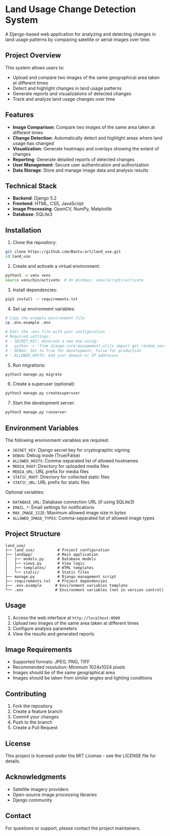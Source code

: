 # Land Usage Change Detection System

A Django-based web application for analyzing and detecting changes in land usage patterns by comparing satellite or aerial images over time.

## Project Overview

This system allows users to:
- Upload and compare two images of the same geographical area taken at different times
- Detect and highlight changes in land usage patterns
- Generate reports and visualizations of detected changes
- Track and analyze land usage changes over time

## Features

- **Image Comparison**: Compare two images of the same area taken at different times
- **Change Detection**: Automatically detect and highlight areas where land usage has changed
- **Visualization**: Generate heatmaps and overlays showing the extent of changes
- **Reporting**: Generate detailed reports of detected changes
- **User Management**: Secure user authentication and authorization
- **Data Storage**: Store and manage image data and analysis results

## Technical Stack

- **Backend**: Django 5.2
- **Frontend**: HTML, CSS, JavaScript
- **Image Processing**: OpenCV, NumPy, Matplotlib
- **Database**: SQLite3

## Installation

1. Clone the repository:
```bash
git clone https://github.com/Bantu-art/land_use.git
cd land_use
```

2. Create and activate a virtual environment:
```bash
python3 -m venv venv
source venv/bin/activate  # On Windows: venv\Scripts\activate
```

3. Install dependencies:
```bash
pip3 install -r requirements.txt
```

4. Set up environment variables:
```bash
# Copy the example environment file
cp .env.example .env

# Edit the .env file with your configuration
# Required settings:
# - SECRET_KEY: Generate a new one using:
#   python -c 'from django.core.management.utils import get_random_secret_key; print(get_random_secret_key())'
# - DEBUG: Set to True for development, False for production
# - ALLOWED_HOSTS: Add your domain or IP addresses
```

5. Run migrations:
```bash
python3 manage.py migrate
```

6. Create a superuser (optional):
```bash
python3 manage.py createsuperuser
```

7. Start the development server:
```bash
python3 manage.py runserver
```

## Environment Variables

The following environment variables are required:

- `SECRET_KEY`: Django secret key for cryptographic signing
- `DEBUG`: Debug mode (True/False)
- `ALLOWED_HOSTS`: Comma-separated list of allowed hostnames
- `MEDIA_ROOT`: Directory for uploaded media files
- `MEDIA_URL`: URL prefix for media files
- `STATIC_ROOT`: Directory for collected static files
- `STATIC_URL`: URL prefix for static files

Optional variables:
- `DATABASE_URL`: Database connection URL (if using SQLite3)
- `EMAIL_*`: Email settings for notifications
- `MAX_IMAGE_SIZE`: Maximum allowed image size in bytes
- `ALLOWED_IMAGE_TYPES`: Comma-separated list of allowed image types

## Project Structure

```
land_use/
├── land_use/          # Project configuration
├── landapp/           # Main application
│   ├── models.py      # Database models
│   ├── views.py       # View logic
│   ├── templates/     # HTML templates
│   └── static/        # Static files
├── manage.py          # Django management script
├── requirements.txt   # Project dependencies
├── .env.example      # Environment variables template
└── .env              # Environment variables (not in version control)
```

## Usage

1. Access the web interface at `http://localhost:8000`
2. Upload two images of the same area taken at different times
3. Configure analysis parameters
4. View the results and generated reports

## Image Requirements

- Supported formats: JPEG, PNG, TIFF
- Recommended resolution: Minimum 1024x1024 pixels
- Images should be of the same geographical area
- Images should be taken from similar angles and lighting conditions

## Contributing

1. Fork the repository
2. Create a feature branch
3. Commit your changes
4. Push to the branch
5. Create a Pull Request

## License

This project is licensed under the MIT License - see the LICENSE file for details.

## Acknowledgments

- Satellite imagery providers
- Open-source image processing libraries
- Django community

## Contact

For questions or support, please contact the project maintainers.